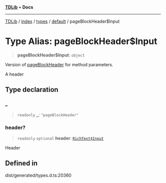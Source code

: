 [**TDLib**](../../../../../../README.md) • **Docs**

***

[TDLib](../../../../../../modules.md) / [index](../../../../../README.md) / [types](../../../README.md) / [default](../README.md) / pageBlockHeader$Input

# Type Alias: pageBlockHeader$Input

> **pageBlockHeader$Input**: `object`

Version of [pageBlockHeader](pageBlockHeader.md) for method parameters.

A header

## Type declaration

### \_

> `readonly` **\_**: `"pageBlockHeader"`

### header?

> `readonly` `optional` **header**: [`RichText$Input`](RichText$Input.md)

Header

## Defined in

dist/generated/types.d.ts:20360
